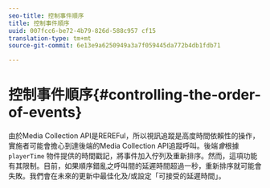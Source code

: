 ```yaml
---
seo-title: 控制事件順序
title: 控制事件順序
uuid: 007fcc6-be72-4b79-826d-588c957 cf15
translation-type: tm+mt
source-git-commit: 6e13e9a6250949a3a7f059445da772b4db1fdb71

---
```



# 控制事件順序{#controlling-the-order-of-events}

由於Media Collection API是REREFul，所以視訊追蹤是高度時間依賴性的操作，實施者可能會擔心到達後端的Media Collection API追蹤呼叫。後端&#x200B;*會*&#x200B;根據 `playerTime` 物件提供的時間戳記，將事件加入佇列及重新排序。然而，這項功能有其限制。目前，如果順序錯亂之呼叫間的延遲時間超過一秒，重新排序就可能會失敗。我們會在未來的更新中最佳化及/或設定「可接受的延遲時間」。
